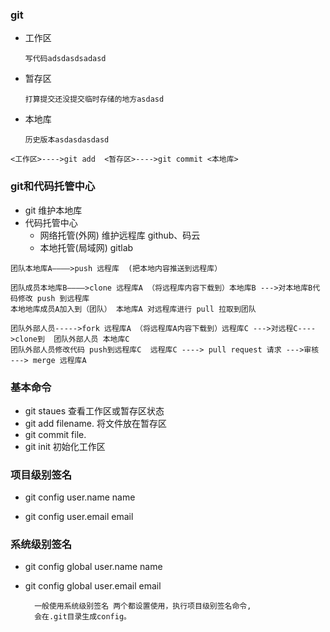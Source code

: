###  git
* 工作区

      写代码adsdasdsadasd
* 暂存区

      打算提交还没提交临时存储的地方asdasd
* 本地库

      历史版本asdasdasdasd
      
 ```
 <工作区>---->git add  <暂存区>---->git commit <本地库>
 ```
###  git和代码托管中心
* git
     维护本地库
* 代码托管中心
    * 网络托管(外网)
            维护远程库
            github、码云 
    * 本地托管(局域网)
            gitlab
```
团队本地库A————>push 远程库  (把本地内容推送到远程库）

团队成员本地库B————>clone 远程库A （将远程库内容下载到）本地库B --->对本地库B代码修改 push 到远程库 
本地地库成员A加入到（团队） 本地库A 对远程库进行 pull 拉取到团队 

团队外部人员----->fork 远程库A （将远程库A内容下载到）远程库C --->对远程C---->clone到  团队外部人员 本地库C 
团队外部人员修改代码 push到远程库C  远程库C ----> pull request 请求 --->审核 ---> merge 远程库A
```
### 基本命令
* git staues
    查看工作区或暂存区状态
* git add filename.
    将文件放在暂存区
* git commit file.
* git init 
    初始化工作区

### 项目级别签名
* git config user.name name
    
* git config user.email email


### 系统级别签名
* git config global user.name name
    
* git config global user.email email

        一般使用系统级别签名 两个都设置使用，执行项目级别签名命令,
        会在.git目录生成config。
